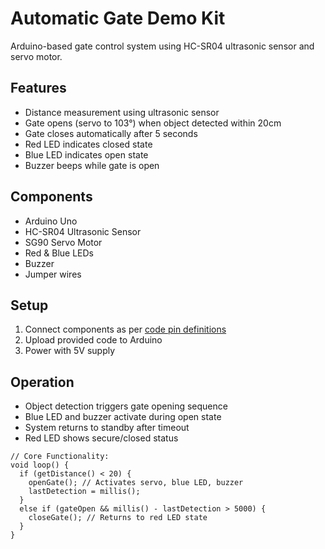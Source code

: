# Automatic Gate Demo Kit

Arduino-based gate control system using HC-SR04 ultrasonic sensor and servo motor.

## Features

- Distance measurement using ultrasonic sensor
- Gate opens (servo to 103°) when object detected within 20cm
- Gate closes automatically after 5 seconds
- Red LED indicates closed state
- Blue LED indicates open state
- Buzzer beeps while gate is open

## Components

- Arduino Uno
- HC-SR04 Ultrasonic Sensor
- SG90 Servo Motor
- Red & Blue LEDs
- Buzzer
- Jumper wires

## Setup

1. Connect components as per [code pin definitions](./automatic_gate.ino)
2. Upload provided code to Arduino
3. Power with 5V supply

## Operation

- Object detection triggers gate opening sequence
- Blue LED and buzzer activate during open state
- System returns to standby after timeout
- Red LED shows secure/closed status

```arduino
// Core Functionality:
void loop() {
  if (getDistance() < 20) {
    openGate(); // Activates servo, blue LED, buzzer
    lastDetection = millis();
  }
  else if (gateOpen && millis() - lastDetection > 5000) {
    closeGate(); // Returns to red LED state
  }
}
```
